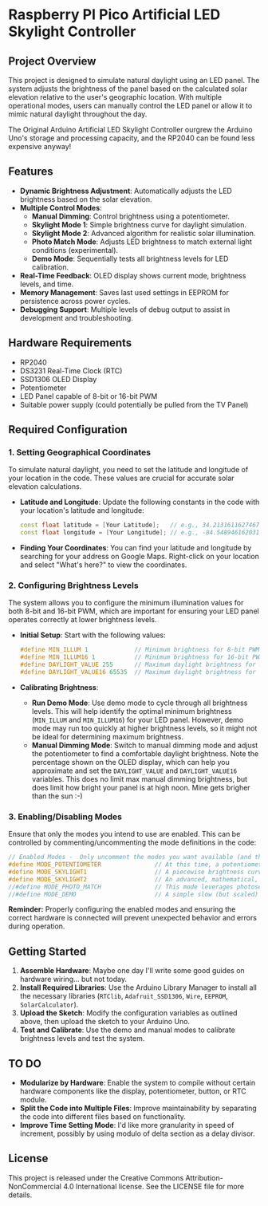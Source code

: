 # Raspberry PI Pico Artificial LED Skylight Controller

## Project Overview
This project is designed to simulate natural daylight using an LED panel. The system adjusts the brightness of the panel based on the calculated solar elevation relative to the user's geographic location. With multiple operational modes, users can manually control the LED panel or allow it to mimic natural daylight throughout the day.

The Original Arduino Artificial LED Skylight Controller ourgrew the Arduino Uno's storage and processing capacity, and the RP2040 can be found less expensive anyway! 

## Features
- **Dynamic Brightness Adjustment**: Automatically adjusts the LED brightness based on the solar elevation.
- **Multiple Control Modes**:
  - **Manual Dimming**: Control brightness using a potentiometer.
  - **Skylight Mode 1**: Simple brightness curve for daylight simulation.
  - **Skylight Mode 2**: Advanced algorithm for realistic solar illumination.
  - **Photo Match Mode**: Adjusts LED brightness to match external light conditions (experimental).
  - **Demo Mode**: Sequentially tests all brightness levels for LED calibration.
- **Real-Time Feedback**: OLED display shows current mode, brightness levels, and time.
- **Memory Management**: Saves last used settings in EEPROM for persistence across power cycles.
- **Debugging Support**: Multiple levels of debug output to assist in development and troubleshooting.

## Hardware Requirements
- RP2040
- DS3231 Real-Time Clock (RTC)
- SSD1306 OLED Display
- Potentiometer
- LED Panel capable of 8-bit or 16-bit PWM
- Suitable power supply (could potentially be pulled from the TV Panel)

## Required Configuration
### 1. Setting Geographical Coordinates
To simulate natural daylight, you need to set the latitude and longitude of your location in the code. These values are crucial for accurate solar elevation calculations.

- **Latitude and Longitude**: Update the following constants in the code with your location's latitude and longitude:
  ```cpp
  const float latitude = [Your Latitude];   // e.g., 34.21316116274671
  const float longitude = [Your Longitude]; // e.g., -84.54894616203148
  ```
- **Finding Your Coordinates**: You can find your latitude and longitude by searching for your address on Google Maps. Right-click on your location and select "What's here?" to view the coordinates.

### 2. Configuring Brightness Levels
The system allows you to configure the minimum illumination values for both 8-bit and 16-bit PWM, which are important for ensuring your LED panel operates correctly at lower brightness levels.

- **Initial Setup**: Start with the following values:
  ```cpp
  #define MIN_ILLUM 1             // Minimum brightness for 8-bit PWM
  #define MIN_ILLUM16 1           // Minimum brightness for 16-bit PWM
  #define DAYLIGHT_VALUE 255      // Maximum daylight brightness for 8-bit PWM
  #define DAYLIGHT_VALUE16 65535  // Maximum daylight brightness for 16-bit PWM
  ```

- **Calibrating Brightness**:
  - **Run Demo Mode**: Use demo mode to cycle through all brightness levels. This will help identify the optimal minimum brightness (`MIN_ILLUM` and `MIN_ILLUM16`) for your LED panel. However, demo mode may run too quickly at higher brightness levels, so it might not be ideal for determining maximum brightness.
  - **Manual Dimming Mode**: Switch to manual dimming mode and adjust the potentiometer to find a comfortable daylight brightness. Note the percentage shown on the OLED display, which can help you approximate and set the `DAYLIGHT_VALUE` and `DAYLIGHT_VALUE16` variables. This does no limit max manual dimming brightness, but does limit how bright your panel is at high noon. Mine gets brigher than the sun :-)

### 3. Enabling/Disabling Modes
Ensure that only the modes you intend to use are enabled. This can be controlled by commenting/uncommenting the mode definitions in the code:

```cpp
// Enabled Modes -  Only uncomment the modes you want available (and that you have the hardware for!)
#define MODE_POTENTIOMETER               // At this time, a potentiometer is still required for time setting (and I have yet to make compiliation without that functionality an option)
#define MODE_SKYLIGHT1                   // A piecewise brightness curve that just seemed to match what I wanted. Results in softer daylight brightness.
#define MODE_SKYLIGHT2                   // An advanced, mathematical, and closest to reality brightness. 
//#define MODE_PHOTO_MATCH               // This mode leverages photosensors - one viewing the outside sky and another viewing the area under the LED panel and strives to make them match. This is the least tested and developed mode today. 
//#define MODE_DEMO                      // A simple slow (but scaled) progression to test all valid PWM values - useful to finding the best MIN_ILLUM and DAYLIGHT values.               
```

**Reminder:** Properly configuring the enabled modes and ensuring the correct hardware is connected will prevent unexpected behavior and errors during operation.

## Getting Started
1. **Assemble Hardware**: Maybe one day I'll write some good guides on hardware wiring... but not today.
2. **Install Required Libraries**: Use the Arduino Library Manager to install all the necessary libraries (`RTClib`, `Adafruit_SSD1306`, `Wire`, `EEPROM`, `SolarCalculator`).
3. **Upload the Sketch**: Modify the configuration variables as outlined above, then upload the sketch to your Arduino Uno.
4. **Test and Calibrate**: Use the demo and manual modes to calibrate brightness levels and test the system.

## TO DO
- **Modularize by Hardware**: Enable the system to compile without certain hardware components like the display, potentiometer, button, or RTC module.
- **Split the Code into Multiple Files**: Improve maintainability by separating the code into different files based on functionality.
- **Improve Time Setting Mode**: I'd like more granularity in speed of increment, possibly by using modulo of delta section as a delay divisor.

## License
This project is released under the Creative Commons Attribution-NonCommercial 4.0 International license. See the LICENSE file for more details.
